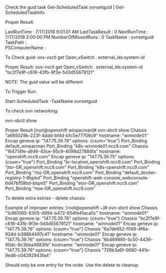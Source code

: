 
Check the guid task
Get-ScheduledTask ovnsetguid | Get-ScheduledTaskInfo

Proper Result:


LastRunTime        : 7/17/2018 9:01:01 AM
LastTaskResult     : 0
NextRunTime        : 7/17/2018 2:00:00 PM
NumberOfMissedRuns : 0
TaskName           : ovnsetguid
TaskPath           : \
PSComputerName     :


To Check guid:
 ovs-vsctl get Open_vSwitch . external_ids:system-id

Proper Result:
ovs-vsctl get Open_vSwitch . external_ids:system-id
"bc2f7e9f-c616-43fb-9f3e-5d3d55679121"

NOTE: The guid value will be different

To Trigger Run:

Start-ScheduledTask -TaskName ovnsetguid


To check ovn networking:

ovn-sbctl show

Proper Result
[root@openshift winpacman]# ovn-sbctl show
Chassis "a685029b-223f-4ddd-bf4d-b1c5e77706c8"
    hostname: "winnode01"
    Encap geneve
        ip: "147.75.39.76"
        options: {csum="true"}
    Port_Binding default_winpacman
    Port_Binding "k8s-winnode01.ncc9.com"
Chassis "164714fe-a946-43ce-95c9-4098d27884fa"
    hostname: "openshift.ncc9.com"
    Encap geneve
        ip: "147.75.39.75"
        options: {csum="true"}
    Port_Binding "br-localnet_openshift.ncc9.com"
    Port_Binding "jtor-GR_openshift.ncc9.com"
    Port_Binding "k8s-openshift.ncc9.com"
    Port_Binding "rtoj-GR_openshift.ncc9.com"
    Port_Binding "default_docker-registry-1-8bpbd"
    Port_Binding "openshift-web-console_webconsole-6d47bf59bd-btqm5"
    Port_Binding "etor-GR_openshift.ncc9.com"
    Port_Binding "rtoe-GR_openshift.ncc9.com"

To delete extra extries - delete chassis

Example of improper entries:
[root@openshift ~]# ovn-sbctl show
Chassis "1c861065-6305-4994-b472-654fe41aca0c"
    hostname: "winnode01"
    Encap geneve
        ip: "147.75.39.76"
        options: {csum="true"}
Chassis "bc2f7e9f-c616-43fb-9f3e-5d3d55679121"
    hostname: "winnode01"
    Encap geneve
        ip: "147.75.39.76"
        options: {csum="true"}
Chassis "6a7de652-f068-4f6a-924d-b39864497c41"
    hostname: "winnode01"
    Encap geneve
        ip: "147.75.39.76"
        options: {csum="true"}
Chassis "6b489885-5c50-4436-90dc-8c3bba4683fb"
    hostname: "winnode01"
    Encap geneve
        ip: "147.75.39.76"
        options: {csum="true"}
Chassis "726b3a6f-0680-441e-9ed6-c04292943fa4"

Should only be one entry for the node. Use the delete to cleanup.

